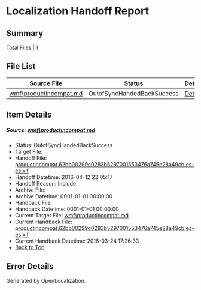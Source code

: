 # <a name='report-top'></a> Localization Handoff Report

## Summary
 Total Files | 1

## File List
 Source File | Status | Details 
 ----------- | ------ | ------- 
 [wmf\productincompat.md](https://github.com/PowerShell/powerShell-Docs/blob/8a039df18b65d0f3af59c575bbd8a038ff91c9e8/wmf/productincompat.md) | OutofSyncHandedBackSuccess | [Details](#7cf46669ea41d4e9929d162df31f646e12a5a06a320)

## Item Details
##### <a name='7cf46669ea41d4e9929d162df31f646e12a5a06a320'></a> Source: [wmf\productincompat.md](https://github.com/PowerShell/powerShell-Docs/blob/8a039df18b65d0f3af59c575bbd8a038ff91c9e8/wmf/productincompat.md)
* Status: OutofSyncHandedBackSuccess
* Target File: 
* Handoff File: [productincompat.62bb00299c0283b5297001553476a745e28a49cb.es-es.xlf](https://github.com/PowerShell/powerShell-Docs.handoff/blob/924f5289e09f7fce292b212a03d3be644786945e/ol-handoff/PowerShell/powerShell-Docs.es-es/live/productincompat.62bb00299c0283b5297001553476a745e28a49cb.es-es.xlf)
* Handoff Datetime: 2016-04-12 23:05:17
* Handoff Reason: Include
* Archive File: 
* Archive Datetime: 0001-01-01 00:00:00
* Handback File: 
* Handback Datetime: 0001-01-01 00:00:00
* Current Target File: [wmf\productincompat.md](https://github.com/PowerShell/powerShell-Docs.es-es/blob/789b060517c0ea9a44819700c032d14249a48d22/wmf/productincompat.md)
* Current Handback File: [productincompat.62bb00299c0283b5297001553476a745e28a49cb.es-es.xlf](https://github.com/PowerShell/powerShell-Docs.handback/blob/46705aa6a7d40de5f3f03502296f5c60fef984d5/ol-handback/PowerShell/powerShell-Docs.es-es/live/productincompat.62bb00299c0283b5297001553476a745e28a49cb.es-es.xlf)
* Current Handback Datetime: 2016-03-24 17:26:33
* [Back to Top](#report-top)


## Error Details

Generated by OpenLocalization.
